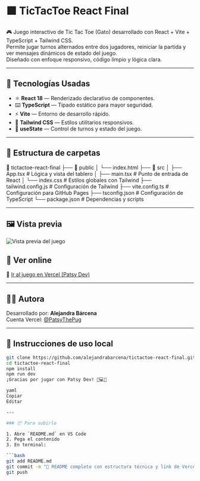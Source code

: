 
# 🟪 TicTacToe React Final

🎮 Juego interactivo de Tic Tac Toe (Gato) desarrollado con React + Vite + TypeScript + Tailwind CSS.  
Permite jugar turnos alternados entre dos jugadores, reiniciar la partida y ver mensajes dinámicos de estado del juego.  
Diseñado con enfoque responsivo, código limpio y lógica clara.

---

## 🧠 Tecnologías Usadas

- ⚛️ **React 18** — Renderizado declarativo de componentes.
- ⌨️ **TypeScript** — Tipado estático para mayor seguridad.
- ⚡ **Vite** — Entorno de desarrollo rápido.
- 🎨 **Tailwind CSS** — Estilos utilitarios responsivos.
- 🔁 **useState** — Control de turnos y estado del juego.

---
## 📂 Estructura de carpetas
📁 tictactoe-react-final
├── 📁 public
│ └── index.html
├── 📁 src
│ ├── App.tsx # Lógica y vista del tablero
│ ├── main.tsx # Punto de entrada de React
│ └── index.css # Estilos globales con Tailwind
├── tailwind.config.js # Configuración de Tailwind
├── vite.config.ts # Configuración para GitHub Pages
├── tsconfig.json # Configuración de TypeScript
└── package.json # Dependencias y scripts


---

## 🖼️ Vista previa

![Vista previa del juego](./vistapreviagithub.png)


## 🚀 Ver online

🔗 [Ir al juego en Vercel (Patsy Dev)](https://tictactoe-react-typescr-git-2ea55e-patsy-the-pug-dev-s-projects.vercel.app/)

---

## 👩‍🎨 Autora

Desarrollado por: **Alejandra Bárcena**  
Cuenta Vercel: [@PatsyThePug](https://vercel.com/PatsyThePug)

---

## 📝 Instrucciones de uso local

```bash
git clone https://github.com/alejandrabarcena/tictactoe-react-final.git
cd tictactoe-react-final
npm install
npm run dev
¡Gracias por jugar con Patsy Dev! 🐾💻✨

yaml
Copiar
Editar

---

### 📦 Para subirlo

1. Abre `README.md` en VS Code
2. Pega el contenido
3. En terminal:

```bash
git add README.md
git commit -m "📄 README completo con estructura técnica y link de Vercel"
git push

